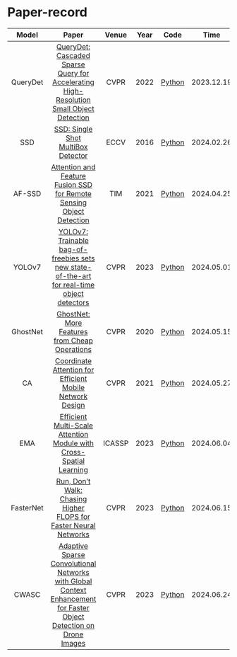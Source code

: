 # Paper-record
|    Model     |                            Paper                             | Venue | Year |                             Code                             | Time       |
| :----------: | :----------------------------------------------------------: | :---: | :--: | :----------------------------------------------------------: | ---------- |
|   QueryDet   | [QueryDet: Cascaded Sparse Query for Accelerating High-Resolution Small Object Detection](https://ieeexplore.ieee.org/stamp/stamp.jsp?tp=&arnumber=9879411) | CVPR  | 2022 |       [Python](https://github.com/ChenhongyiYang/QueryDet-PyTorch)       | 2023.12.19 |
|    SSD       | [SSD: Single Shot MultiBox Detector](https://link.springer.com/chapter/10.1007/978-3-319-46448-0_2) | ECCV | 2016 |        [Python](https://github.com/weiliu89/caffe/tree/ssd)        | 2024.02.26 |
|   AF-SSD     | [Attention and Feature Fusion SSD for Remote Sensing Object Detection](https://ieeexplore.ieee.org/stamp/stamp.jsp?tp=&arnumber=9333604) | TIM  | 2021 |       [Python](https://github.com/jhzhang19/AF-SSD)        | 2024.04.25 |
|     YOLOv7   |[YOLOv7: Trainable bag-of-freebies sets new state-of-the-art for real-time object detectors](https://github.com/WongKinYiu/yolov7)| CVPR  | 2023 | [Python](https://github.com/WongKinYiu/yolov7) | 2024.05.01 |
|   GhostNet   | [GhostNet: More Features from Cheap Operations](https://ieeexplore.ieee.org/document/9157333) | CVPR  | 2020 | [Python](https://github.com/huawei-noah/ghostnet) | 2024.05.15 |
|     CA       | [Coordinate Attention for Efficient Mobile Network Design](https://ieeexplore.ieee.org/stamp/stamp.jsp?tp=&arnumber=9577301) | CVPR  | 2021 | [Python](https://github.com/houqb/CoordAttention) | 2024.05.27 |
|      EMA     | [Efficient Multi-Scale Attention Module with Cross-Spatial Learning](https://ieeexplore.ieee.org/stamp/stamp.jsp?tp=&arnumber=10096516)  | ICASSP   | 2023   | [Python](https://github.com/YOLOonMe/EMA-attention-module)   | 2024.06.04   |
|   FasterNet  | [Run, Don’t Walk: Chasing Higher FLOPS for Faster Neural Networks](https://ieeexplore.ieee.org/document/10203371)  | CVPR   | 2023   | [Python](https://github.com/JierunChen/FasterNet)   | 2024.06.15   |
|    CWASC     | [Adaptive Sparse Convolutional Networks with Global Context Enhancement for Faster Object Detection on Drone Images](https://ieeexplore.ieee.org/document/10205247) | CVPR |  2023  | [Python](https://github.com/Cuogeihong/CEASC)   | 2024.06.24  |
